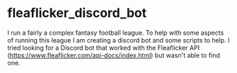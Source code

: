 # fleaflicker_discord_bot
I run a fairly a complex fantasy football league. To help with some aspects of running this league I am creating a discord bot and some scripts to help. I tried looking for a Discord bot that worked with the Fleaflicker API (https://www.fleaflicker.com/api-docs/index.html) but wasn't able to find one. 
